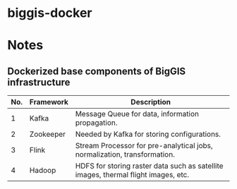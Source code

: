 # biggis-docker

<!-- [![Build Status](https://travis-ci.org/biggis-project/biggis-infrastructure.svg?branch=master)][Travis]
[![](https://img.shields.io/docker/stars/biggis/biggis-infrastructure.svg)][Dockerhub]
[![](https://img.shields.io/docker/pulls/biggis/biggis-infrastructure.svg)][Dockerhub]
[![](https://badge.imagelayers.io/biggis/biggis-infrastructure:latest.svg)][ImageLayers]

[Dockerhub]: https://hub.docker.com/r/biggis/biggis-infrastructure/
[Travis]: https://travis-ci.org/biggis-project/biggis-infrastructure
[ImageLayers]: https://imagelayers.io/?images=biggis/biggis-infrastructure:latest -->

# Notes

## Dockerized base components of BigGIS infrastructure
| No. | Framework | Description                                                                        |
|-----|-----------|------------------------------------------------------------------------------------|
| 1   | Kafka     | Message Queue for data, information propagation.                                   |
| 2   | Zookeeper | Needed by Kafka for storing configurations.                                        |
| 3   | Flink     | Stream Processor for pre-analytical jobs, normalization, transformation.           |
| 4   | Hadoop    | HDFS for storing raster data such as satellite images, thermal flight images, etc. |

<!-- ## Tagging scheme
- Tagging scheme makes use of immutable infrastructure pattern:
  - `<travis-build-#> - <github-branch> - <committer> . <first-8-chars-github-commit-hash>`

## Building docker images

When building docker images for a service it's usually quite common to start out from a base image like ubuntu (~188MB) or centos (~172MB).

However these base images are considered to be 'fat' as they contain various things your application/service might not need but increases your image size significantly.

So like in development when stripping down your code in order to be more efficient, start off from a minimal base image (e.g. Busybox ~2MB, Alpine ~5MB, Debian ~125MB) in order to make the deployment of your application/service more efficient.

see:
- https://www.brianchristner.io/docker-image-base-os-size-comparison/
- http://www.iron.io/microcontainers-tiny-portable-containers/
- https://github.com/iron-io/dockers

Additionally, there are some other important things one has to consider when building a docker image as pointed out below:

see:
- http://phusion.github.io/baseimage-docker/

So the ```phusion/baseimage:<VERSION>``` is a perfect example of a good docker base image. -->
